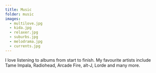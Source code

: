 ```yaml
---
title: Music
folder: music
images: 
  - multilove.jpg
  - kida.jpg
  - relaxer.jpg
  - suburbs.jpg
  - melodrama.jpg
  - currents.jpg
---
```


I love listening to albums from start to finish. My favourite artists include Tame Impala, Radiohead, Arcade Fire, alt-J, Lorde and many more.